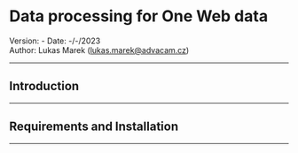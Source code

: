 Data processing for One Web data
===============================================================
Version:            -
Date:               -/-/2023  
Author:             Lukas Marek (lukas.marek@advacam.cz)  

-------------------------------------------------------------------------------
Introduction
-------------------------------------------------------------------------------




-------------------------------------------------------------------------------
Requirements and Installation
-------------------------------------------------------------------------------




-------------------------------------------------------------------------------